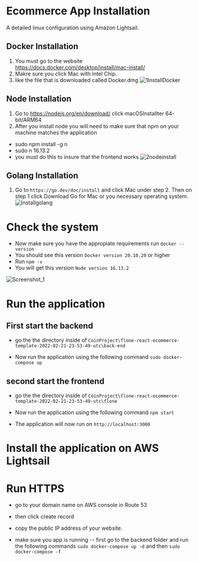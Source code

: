 # Ecommerce App Installation
A detailed linux configuration using Amazon Lightsail.

## Docker Installation
1. You must go to the website https://docs.docker.com/desktop/install/mac-install/
2. Makre sure you click Mac with Intel Chip.
3. like the file that is downloaded called Docker.dmg
![1InstallDocker](https://user-images.githubusercontent.com/21030885/204086266-feb75bf5-5629-45a3-8f12-ce605ce0e1aa.png)

## Node Installation
1. Go to https://nodejs.org/en/download/ click macOSInstallter 64-bit/ARM64
2. After you install node you will need to make sure that npm on your machine matches the application
-  sudo npm install -g n
-  sudo n 16.13.2
- you must do this to insure that the frontend works
![2nodeinstall](https://user-images.githubusercontent.com/21030885/204086286-0d8264c4-30c1-40bb-ae29-2b37bb2dcec2.png)

## Golang Installation
1.  Go to `https://go.dev/doc/install` and click Mac under step 2.  Then on step 1 click Download Go for Mac or you necessary operating system.
![installgolang](https://user-images.githubusercontent.com/21030885/204086292-f4eb9b92-6b6b-478c-a9ec-761608c392f4.png)


# Check the system
- Now make sure you have the appropiate requirements run `docker --version`
- You should see this version `Docker version 20.10.20` or higher
- Run `npm -v` 
- You will get this version  `Node version 16.13.2`


![Screenshot_1](https://user-images.githubusercontent.com/21030885/204087518-20625bcc-3fed-46d3-903a-26aa49712eec.png)





# Run the application

## First start the backend
- go the the directory inside of `CoinProject\flone-react-ecommerce-template-2022-02-21-23-53-49-utc\back-end`

- Now run the application using the following command `sudo docker-compose up`

## second start the frontend
- go the the directory inside of `CoinProject\flone-react-ecommerce-template-2022-02-21-23-53-49-utc\flone`

- Now run the application using the following command `npm start`

- The application will now run on `http://localhost:3000`

# Install the application on AWS Lightsail

# Run HTTPS
- go to your domain name on AWS console in Route 53

- then click create record

- copy the public IP address of your website.

- make sure you app is running 
-- first go to the backend folder and run the following commands `sudo docker-compose up -d` and then `sudo docker-compose -f`
